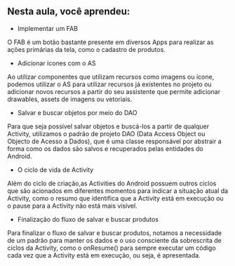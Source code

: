 ## Nesta aula, você aprendeu:

- Implementar um FAB

O FAB é um botão bastante presente em diversos Apps para realizar as ações primárias da tela, como o cadastro de produtos.

- Adicionar ícones com o AS

Ao utilizar componentes que utilizam recursos como imagens ou ícone, podemos utilizar o AS para utilizar recursos já existentes no projeto ou adicionar novos recursos a partir do seu assistente que permite adicionar drawables, assets de imagens ou vetoriais.

- Salvar e buscar objetos por meio do DAO

Para que seja possível salvar objetos e buscá-los a partir de qualquer Activity, utilizamos o padrão de projeto DAO (Data Access Object ou Objecto de Acesso a Dados), que é uma classe responsável por abstrair a forma como os dados são salvos e recuperados pelas entidades do Android.

- O ciclo de vida de Activity

Além do ciclo de criação,as Activities do Android possuem outros ciclos que são acionados em diferentes momentos para indicar a situação atual da Activity, como o resumo que identifica que a Activity está em execução ou o pause para a Activity não está mais visível.

- Finalização do fluxo de salvar e buscar produtos

Para finalizar o fluxo de salvar e buscar produtos, notamos a necessidade de um padrão para manter os dados e o uso consciente da sobrescrita de ciclos da Activity, como o onResume() para sempre executar um código cada vez que a Activity está em execução, ou seja, é apresentada.